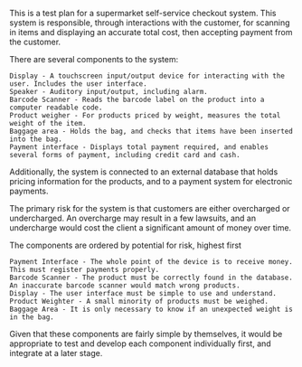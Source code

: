 This is a test plan for a supermarket self-service checkout system. This system is responsible, through interactions with the customer, for scanning in items and displaying an accurate total cost, then accepting payment from the customer.

There are several components to the system: 

	Display - A touchscreen input/output device for interacting with the user. Includes the user interface.
	Speaker - Auditory input/output, including alarm.
	Barcode Scanner - Reads the barcode label on the product into a computer readable code.
	Product weigher - For products priced by weight, measures the total weight of the item.
	Baggage area - Holds the bag, and checks that items have been inserted into the bag.
	Payment interface - Displays total payment required, and enables several forms of payment, including credit card and cash.

Additionally, the system is connected to an external database that holds pricing information for the products, and to a payment system for electronic payments.

The primary risk for the system is that customers are either overcharged or undercharged. An overcharge may result in a few lawsuits, and an undercharge would cost the client a significant amount of money over time.

The components are ordered by potential for risk, highest first

	Payment Interface - The whole point of the device is to receive money. This must register payments properly.
	Barcode Scanner - The product must be correctly found in the database. An inaccurate barcode scanner would match wrong products.
	Display - The user interface must be simple to use and understand.
	Product Weighter - A small minority of products must be weighed.
	Baggage Area - It is only necessary to know if an unexpected weight is in the bag.
	
Given that these components are fairly simple by themselves, it would be appropriate to test and develop each component individually first, and integrate at a later stage. 